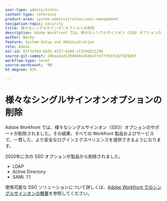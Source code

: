 ```yaml
---
user-type: administrator
content-type: reference
product-area: system-administration;user-management
navigation-topic: security
title: 様々なシングルサインオンオプションの削除
description: Adobe Workfront では、様々なシングルサインオン（SSO）オプションのサポートが削除されます。その結果、すべての Workfront 製品およびサービスで、一貫した、より安全なログインエクスペリエンスを提供できるようになります。
author: Becky
feature: System Setup and Administration
role: Admin
exl-id: 03f3ef0d-8b55-4127-b205-cf259d221290
source-git-commit: 206ea3ad1398849e26dea7fe77f6d7c027825b6f
workflow-type: tm+mt
source-wordcount: '99'
ht-degree: 93%

---
```


# 様々なシングルサインオンオプションの削除

Adobe Workfront では、様々なシングルサインオン（SSO）オプションのサポートが削除されました。その結果、すべての Workfront 製品およびサービスで、一貫した、より安全なログインエクスペリエンスを提供できるようになります。

2020年に次の SSO オプションが製品から削除されました。

* LDAP
* Active Directory
* SAML 1.1

使用可能な SSO ソリューションについて詳しくは、[Adobe Workfront でのシングルサインオンの概要](../../add-users/single-sign-on/sso-in-workfront.md)を参照してください。
